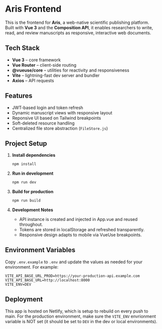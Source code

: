 # Aris Frontend

This is the frontend for **Aris**, a web-native scientific publishing platform. Built
with **Vue 3** and the **Composition API**, it enables researchers to write, read, and
review manuscripts as responsive, interactive web documents.

## Tech Stack

- **Vue 3** – core framework
- **Vue Router** – client-side routing
- **@vueuse/core** – utilities for reactivity and responsiveness
- **Vite** – lightning-fast dev server and bundler
- **Axios** – API requests

## Features

- JWT-based login and token refresh
- Dynamic manuscript views with responsive layout
- Reponsive UI based on Tailwind breakpoints
- Soft-deleted resource handling
- Centralized file store abstraction (`FileStore.js`)

## Project Setup

1. **Install dependencies**

   ```bash
   npm install
   ```

2. **Run in development**

   ```bash
   npm run dev
   ```

3. **Build for production**

   ```bash
   npm run build
   ```

4. **Development Notes**

   - API instance is created and injected in App.vue and reused throughout.
   - Tokens are stored in localStorage and refreshed transparently.
   - Responsive design adapts to mobile via VueUse breakpoints.

## Environment Variables

Copy `.env.example` to `.env` and update the values as needed for your environment. For example:

```dotenv
VITE_API_BASE_URL_PROD=https://your-production-api.example.com
VITE_API_BASE_URL=http://localhost:8000
VITE_ENV=DEV
```

## Deployment

This app is hosted on Netlify, which is setup to rebuild on every push to main. For the
production environment, make sure the `VITE_ENV` envrionment variable is NOT set (it
should be set to `DEV` in the dev or local environments).
